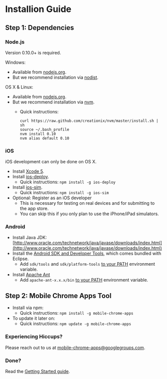 # Installion Guide

## Step 1: Dependencies

### Node.js

Version 0.10.0+ is required.

Windows:
* Available from [nodejs.org](http://nodejs.org).
* But we recommend installation via [nodist](https://github.com/marcelklehr/nodist).

OS X & Linux:
* Available from [nodejs.org](http://nodejs.org).
* But we recommend installation via [nvm](https://github.com/creationix/nvm).
  * Quick instructions:

        curl https://raw.github.com/creationix/nvm/master/install.sh | sh
        source ~/.bash_profile
        nvm install 0.10
        nvm alias default 0.10

### iOS

iOS development can only be done on OS X.

* Install [Xcode 5](https://developer.apple.com/xcode/).
* Install [ios-deploy](https://github.com/phonegap/ios-deploy).
  * Quick instructions: `npm install -g ios-deploy`
* Install [ios-sim](https://github.com/phonegap/ios-sim).
  * Quick instructions: `npm install -g ios-sim`
* Optional: Register as an iOS developer
  * This is necessary for testing on real devices and for submitting to the app store.
  * You can skip this if you only plan to use the iPhone/iPad simulators.

### Android

* Install Java JDK: [http://www.oracle.com/technetwork/java/javase/downloads/index.html](http://www.oracle.com/technetwork/java/javase/downloads/index.html)
* Install the [Android SDK and Developer Tools](http://developer.android.com/sdk/index.html), which comes bundled with Eclipse.
  * Add `sdk/tools` and `sdk/platform-tools` [to your PATH](https://www.google.com/search?q=how+to+add+sdktools+to+path) environment variable.
* Install [Apache Ant](http://ant.apache.org/)
  * Add `apache-ant-x.x.x/bin` [to your PATH](https://www.google.com/search?q=how+to+add+sdktools+to+path) environment variable.

## Step 2: Mobile Chrome Apps Tool

* Install via npm:
  * Quick instructions: `npm install -g mobile-chrome-apps`
* To update it later on:
  * Quick instructions: `npm update -g mobile-chrome-apps`

### Experiencing Hiccups?

Please reach out to us at [mobile-chrome-apps@googlegroups.com](mailto:mobile-chrome-apps@googlegroups.com).

### Done?

Read the [Getting Started guide](GettingStarted.md).
